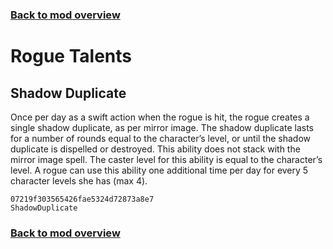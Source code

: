 ### [Back to mod overview](./README.md)

# Rogue Talents

## Shadow Duplicate

Once per day as a swift action when the rogue is hit, the rogue creates a single shadow duplicate, as per mirror image. The shadow duplicate lasts for a number of rounds equal to the character’s level, or until the shadow duplicate is dispelled or destroyed. This ability does not stack with the mirror image spell. The caster level for this ability is equal to the character’s level. A rogue can use this ability one additional time per day for every 5 character levels she has (max 4).

`07219f303565426fae5324d72873a8e7`  
`ShadowDuplicate`  


### [Back to mod overview](./README.md)
